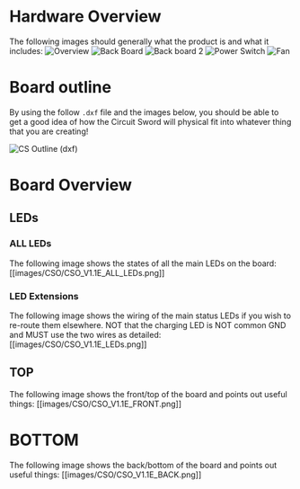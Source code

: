 # Hardware Overview
The following images should generally what the product is and what it includes:
![Overview](https://i.imgur.com/f2y7ulx.jpg)
![Back Board](https://i.imgur.com/tFAHmIA.jpg)
![Back board 2](https://i.imgur.com/jsqHT8o.jpg)
![Power Switch](https://i.imgur.com/3NICQzA.jpg)
![Fan](https://i.imgur.com/oiyyRez.jpg)

# Board outline
By using the follow `.dxf` file and the images below, you should be able to get a good idea of how the Circuit Sword will physical fit into whatever thing that you are creating!

![CS Outline (dxf)](files/CS_ORIGINAL_V1.3a.dxf)

# Board Overview
## LEDs
### ALL LEDs
The following image shows the states of all the main LEDs on the board:
[[images/CSO/CSO_V1.1E_ALL_LEDs.png]]

### LED Extensions
The following image shows the wiring of the main status LEDs if you wish to re-route them elsewhere. NOT that the charging LED is NOT common GND and MUST use the two wires as detailed:
[[images/CSO/CSO_V1.1E_LEDs.png]]

## TOP
The following image shows the front/top of the board and points out useful things:
[[images/CSO/CSO_V1.1E_FRONT.png]]

# BOTTOM
The following image shows the back/bottom of the board and points out useful things:
[[images/CSO/CSO_V1.1E_BACK.png]]
